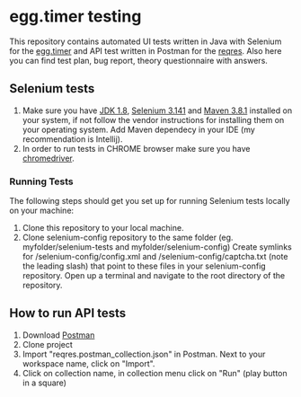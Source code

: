 # egg.timer testing

This repository contains automated UI tests written in Java with Selenium for the [egg.timer](https://e.ggtimer.com/) and API test written in Postman for the [reqres](https://reqres.in/). Also here you can find test plan, bug report, theory questionnaire with answers.

## Selenium tests
1. Make sure you have [JDK 1.8](https://www.oracle.com/java/technologies/javase/javase8-archive-downloads.html), [Selenium 3.141](https://www.selenium.dev/downloads/) and [Maven 3.8.1](https://maven.apache.org/) installed on your system, if not follow the vendor instructions for installing them on your operating system. Add Maven dependecy in your IDE (my recommendation is Intellij).
2. In order to run tests in CHROME browser make sure you have [chromedriver](https://chromedriver.chromium.org/).

### Running Tests
The following steps should get you set up for running Selenium tests locally on your machine:

1. Clone this repository to your local machine.
2. Clone selenium-config repository to the same folder (eg. myfolder/selenium-tests and myfolder/selenium-config)
Create symlinks for /selenium-config/config.xml and /selenium-config/captcha.txt (note the leading slash) that point to these files in your selenium-config repository.
Open up a terminal and navigate to the root directory of the repository.





## How to run API tests

1. Download [Postman](https://www.postman.com/downloads/)
2. Clone project
3. Import "reqres.postman_collection.json" in Postman. Next to your workspace name, click on "Import".
4. Click on collection name, in collection menu click on "Run" (play button in a square)

